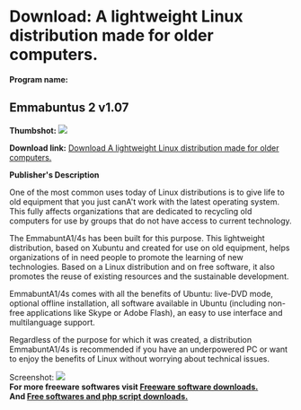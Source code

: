 # Download: A lightweight Linux distribution made for older computers.

**Program name:**

## Emmabuntus 2 v1.07

  
**Thumbshot:** ![](http://www.freewarefiles.com/screenshot/emmabuntus_md.jpg)   
  
**Download link:** [Download A lightweight Linux distribution made for older computers.](http://freesoftwares.boysofts.com/Emmabuntus_program_85988.html)  
  


**Publisher's Description**  
  


One of the most common uses today of Linux distributions is to give life to old equipment that you just canA't work with the latest operating system. This fully affects organizations that are dedicated to recycling old computers for use by groups that do not have access to current technology.  
  
The EmmabuntA1/4s has been built for this purpose. This lightweight distribution, based on Xubuntu and created for use on old equipment, helps organizations of in need people to promote the learning of new technologies. Based on a Linux distribution and on free software, it also promotes the reuse of existing resources and the sustainable development.  
  
EmmabuntA1/4s comes with all the benefits of Ubuntu: live-DVD mode, optional offline installation, all software available in Ubuntu (including non-free applications like Skype or Adobe Flash), an easy to use interface and multilanguage support.  
  
Regardless of the purpose for which it was created, a distribution EmmabuntA1/4s is recommended if you have an underpowered PC or want to enjoy the benefits of Linux without worrying about technical issues. 

  
  
Screenshot: ![](http://www.freewarefiles.com/screenshot/emmabuntus.jpg)   
**For more freeware softwares visit [Freeware software downloads.](http://freesoftwares.boysofts.com/)**   
**And [Free softwares and php script downloads.](http://www.boysofts.com/)**
